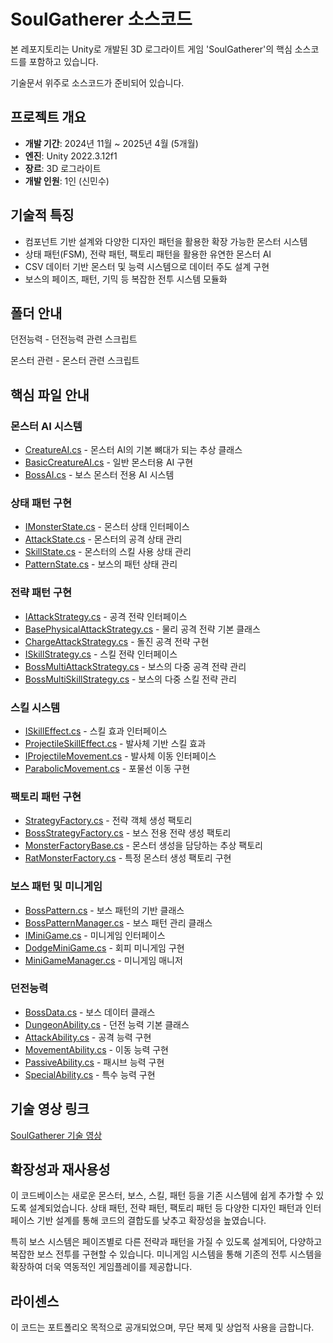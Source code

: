 # SoulGatherer 소스코드

본 레포지토리는 Unity로 개발된 3D 로그라이트 게임 'SoulGatherer'의 핵심 소스코드를 포함하고 있습니다.

기술문서 위주로 소스코드가 준비되어 있습니다.

## 프로젝트 개요
- **개발 기간**: 2024년 11월 ~ 2025년 4월 (5개월)
- **엔진**: Unity 2022.3.12f1
- **장르**: 3D 로그라이트
- **개발 인원**: 1인 (신민수)

## 기술적 특징
- 컴포넌트 기반 설계와 다양한 디자인 패턴을 활용한 확장 가능한 몬스터 시스템
- 상태 패턴(FSM), 전략 패턴, 팩토리 패턴을 활용한 유연한 몬스터 AI
- CSV 데이터 기반 몬스터 및 능력 시스템으로 데이터 주도 설계 구현
- 보스의 페이즈, 패턴, 기믹 등 복잡한 전투 시스템 모듈화

## 폴더 안내

던전능력 - 던전능력 관련 스크립트

몬스터 관련 - 몬스터 관련 스크립트 

## 핵심 파일 안내

### 몬스터 AI 시스템
- [CreatureAI.cs](1_몬스터시스템/CreatureAI.cs) - 몬스터 AI의 기본 뼈대가 되는 추상 클래스
- [BasicCreatureAI.cs](1_몬스터시스템/BasicCreatureAI.cs) - 일반 몬스터용 AI 구현
- [BossAI.cs](2_보스시스템/BossAI.cs) - 보스 몬스터 전용 AI 시스템

### 상태 패턴 구현
- [IMonsterState.cs](1_몬스터시스템/IMonsterState.cs) - 몬스터 상태 인터페이스
- [AttackState.cs](1_몬스터시스템/AttackState.cs) - 몬스터의 공격 상태 관리
- [SkillState.cs](1_몬스터시스템/SkillState.cs) - 몬스터의 스킬 사용 상태 관리
- [PatternState.cs](2_보스시스템/PatternState.cs) - 보스의 패턴 상태 관리

### 전략 패턴 구현
- [IAttackStrategy.cs](1_몬스터시스템/IAttackStrategy.cs) - 공격 전략 인터페이스
- [BasePhysicalAttackStrategy.cs](1_몬스터시스템/BasePhysicalAttackStrategy.cs) - 물리 공격 전략 기본 클래스
- [ChargeAttackStrategy.cs](1_몬스터시스템/ChargeAttackStrategy.cs) - 돌진 공격 전략 구현
- [ISkillStrategy.cs](1_몬스터시스템/ISkillStrategy.cs) - 스킬 전략 인터페이스
- [BossMultiAttackStrategy.cs](2_보스시스템/BossMultiAttackStrategy.cs) - 보스의 다중 공격 전략 관리
- [BossMultiSkillStrategy.cs](2_보스시스템/BossMultiSkillStrategy.cs) - 보스의 다중 스킬 전략 관리

### 스킬 시스템
- [ISkillEffect.cs](1_몬스터시스템/ISkillEffect.cs) - 스킬 효과 인터페이스
- [ProjectileSkillEffect.cs](1_몬스터시스템/ProjectileSkillEffect.cs) - 발사체 기반 스킬 효과
- [IProjectileMovement.cs](1_몬스터시스템/IProjectileMovement.cs) - 발사체 이동 인터페이스
- [ParabolicMovement.cs](1_몬스터시스템/ParabolicMovement.cs) - 포물선 이동 구현

### 팩토리 패턴 구현
- [StrategyFactory.cs](1_몬스터시스템/StrategyFactory.cs) - 전략 객체 생성 팩토리
- [BossStrategyFactory.cs](2_보스시스템/BossStrategyFactory.cs) - 보스 전용 전략 생성 팩토리
- [MonsterFactoryBase.cs](1_몬스터시스템/MonsterFactoryBase.cs) - 몬스터 생성을 담당하는 추상 팩토리
- [RatMonsterFactory.cs](1_몬스터시스템/RatMonsterFactory.cs) - 특정 몬스터 생성 팩토리 구현

### 보스 패턴 및 미니게임
- [BossPattern.cs](2_보스시스템/BossPattern.cs) - 보스 패턴의 기반 클래스
- [BossPatternManager.cs](2_보스시스템/BossPatternManager.cs) - 보스 패턴 관리 클래스
- [IMiniGame.cs](2_보스시스템/IMiniGame.cs) - 미니게임 인터페이스
- [DodgeMiniGame.cs](2_보스시스템/DodgeMiniGame.cs) - 회피 미니게임 구현
- [MiniGameManager.cs](2_보스시스템/MiniGameManager.cs) - 미니게임 매니저

### 던전능력
- [BossData.cs](2_보스시스템/BossData.cs) - 보스 데이터 클래스
- [DungeonAbility.cs](3_능력시스템/DungeonAbility.cs) - 던전 능력 기본 클래스
- [AttackAbility.cs](3_능력시스템/AttackAbility.cs) - 공격 능력 구현
- [MovementAbility.cs](3_능력시스템/MovementAbility.cs) - 이동 능력 구현
- [PassiveAbility.cs](3_능력시스템/PassiveAbility.cs) - 패시브 능력 구현
- [SpecialAbility.cs](3_능력시스템/SpecialAbility.cs) - 특수 능력 구현

## 기술 영상 링크
[SoulGatherer 기술 영상](https://www.youtube.com/watch?v=ltqY_8huh2c&t=0s)

## 확장성과 재사용성
이 코드베이스는 새로운 몬스터, 보스, 스킬, 패턴 등을 기존 시스템에 쉽게 추가할 수 있도록 설계되었습니다. 상태 패턴, 전략 패턴, 팩토리 패턴 등 다양한 디자인 패턴과 인터페이스 기반 설계를 통해 코드의 결합도를 낮추고 확장성을 높였습니다.

특히 보스 시스템은 페이즈별로 다른 전략과 패턴을 가질 수 있도록 설계되어, 다양하고 복잡한 보스 전투를 구현할 수 있습니다. 미니게임 시스템을 통해 기존의 전투 시스템을 확장하여 더욱 역동적인 게임플레이를 제공합니다.

## 라이센스
이 코드는 포트폴리오 목적으로 공개되었으며, 무단 복제 및 상업적 사용을 금합니다.